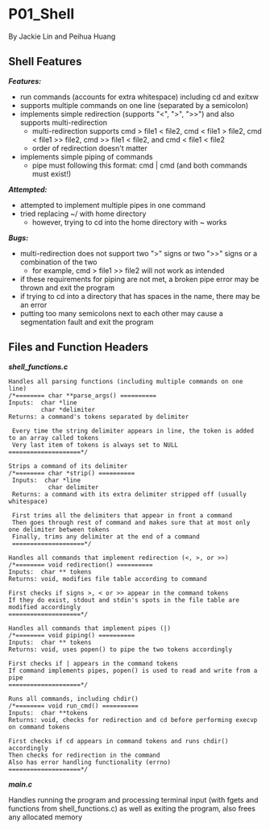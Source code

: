 # P01_Shell
By Jackie Lin and Peihua Huang

## Shell Features
***Features:***
* run commands (accounts for extra whitespace) including cd and exitxw
* supports multiple commands on one line (separated by a semicolon)
* implements simple redirection (supports "<", ">", ">>") and also supports multi-redirection
  * multi-redirection supports cmd > file1 < file2, cmd < file1 > file2, cmd < file1 >> file2, cmd >> file1 < file2, and cmd < file1 < file2
  * order of redirection doesn't matter
* implements simple piping of commands
  * pipe must following this format: cmd | cmd (and both commands must exist!)  

***Attempted:***
* attempted to implement multiple pipes in one command
* tried replacing ~/ with home directory
  * however, trying to cd into the home directory with ~ works   

***Bugs:***
* multi-redirection does not support two ">" signs or two ">>" signs or a combination of the two
  * for example, cmd > file1 >> file2 will not work as intended
* if these requirements for piping are not met, a broken pipe error may be thrown and exit the program
* if trying to cd into a directory that has spaces in the name, there may be an error
* putting too many semicolons next to each other may cause a segmentation fault and exit the program

## Files and Function Headers
***shell_functions.c***    
  
```
Handles all parsing functions (including multiple commands on one line)  
/*======== char **parse_args() ==========  
Inputs:  char *line  
         char *delimiter  
Returns: a command's tokens separated by delimiter  
    
 Every time the string delimiter appears in line, the token is added to an array called tokens  
 Very last item of tokens is always set to NULL  
====================*/ 
```
```
Strips a command of its delimiter  
/*======== char *strip() ==========    
 Inputs:  char *line    
      	   char delimiter    
 Returns: a command with its extra delimiter stripped off (usually whitespace)    
    
 First trims all the delimiters that appear in front a command    
 Then goes through rest of command and makes sure that at most only one delimiter between tokens    
 Finally, trims any delimiter at the end of a command    
 ====================*/
```
```    
Handles all commands that implement redirection (<, >, or >>)
/*======== void redirection() ==========
Inputs:  char ** tokens
Returns: void, modifies file table according to command

First checks if signs >, < or >> appear in the command tokens
If they do exist, stdout and stdin's spots in the file table are modified accordingly
====================*/
```
```
Handles all commands that implement pipes (|)
/*======== void piping() ==========
Inputs:  char ** tokens
Returns: void, uses popen() to pipe the two tokens accordingly

First checks if | appears in the command tokens
If command implements pipes, popen() is used to read and write from a pipe
====================*/
```
```
Runs all commands, including chdir()
/*======== void run_cmd() ==========
Inputs:  char **tokens
Returns: void, checks for redirection and cd before performing execvp on command tokens

First checks if cd appears in command tokens and runs chdir() accordingly
Then checks for redirection in the command
Also has error handling functionality (errno)
====================*/
```

***main.c***
  
Handles running the program and processing terminal input (with fgets and functions from shell_functions.c) as well as exiting the program, also frees any allocated memory
